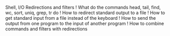 Shell, I/O Redirections and filters
! What do the commands head, tail, find, wc, sort, uniq, grep, tr do
! How to redirect standard output to a file
! How to get standard input from a file instead of the keyboard
! How to send the output from one program to the input of another program
! How to combine commands and filters with redirections

